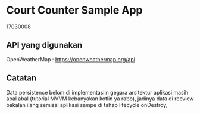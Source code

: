 Court Counter Sample App
===================================
17030008

API yang digunakan
-------------------
OpenWeatherMap : https://openweathermap.org/api


Catatan
-------------------
Data persistence belom di implementasiin gegara arsitektur aplikasi masih abal abal (tutorial MVVM kebanyakan kotlin ya rabb), jadinya data di recview bakalan ilang semisal aplikasi sampe di tahap lifecycle onDestroy,